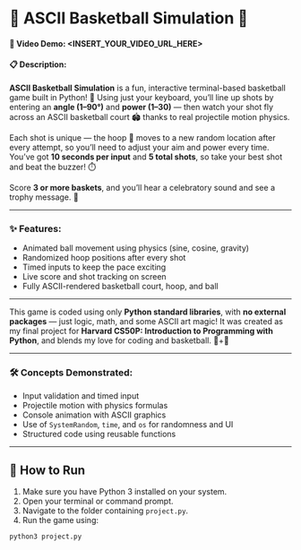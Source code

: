 # 🏀 ASCII Basketball Simulation 🏀

#### 🎥 Video Demo:  <INSERT_YOUR_VIDEO_URL_HERE>

#### 📋 Description:

**ASCII Basketball Simulation** is a fun, interactive terminal-based basketball game built in Python! 🎯 Using just your keyboard, you’ll line up shots by entering an **angle (1–90°)** and **power (1–30)** — then watch your shot fly across an ASCII basketball court 🏟️ thanks to real projectile motion physics.

Each shot is unique — the hoop 🏀 moves to a new random location after every attempt, so you’ll need to adjust your aim and power every time. You’ve got **10 seconds per input** and **5 total shots**, so take your best shot and beat the buzzer! ⏱️

Score **3 or more baskets**, and you’ll hear a celebratory sound and see a trophy message. 🎉

---

### ✨ Features:
-  Animated ball movement using physics (sine, cosine, gravity)
-  Randomized hoop positions after every shot
-  Timed inputs to keep the pace exciting
-  Live score and shot tracking on screen
-  Fully ASCII-rendered basketball court, hoop, and ball

---

This game is coded using only **Python standard libraries**, with **no external packages** — just logic, math, and some ASCII art magic! It was created as my final project for **Harvard CS50P: Introduction to Programming with Python**, and blends my love for coding and basketball. 🧠+🏀

---

### 🛠️ Concepts Demonstrated:
- Input validation and timed input
- Projectile motion with physics formulas
- Console animation with ASCII graphics
- Use of `SystemRandom`, `time`, and `os` for randomness and UI
- Structured code using reusable functions

---

## 🚀 How to Run

1. Make sure you have Python 3 installed on your system.
2. Open your terminal or command prompt.
3. Navigate to the folder containing `project.py`.
4. Run the game using:

```bash
python3 project.py
